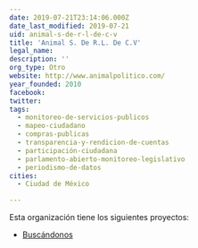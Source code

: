 ```yaml
---
date: 2019-07-21T23:14:06.000Z
date_last_modified: 2019-07-21
uid: animal-s-de-r-l-de-c-v
title: 'Animal S. De R.L. De C.V'
legal_name: 
description: ''
org_type: Otro
website: http://www.animalpolitico.com/
year_founded: 2010
facebook: 
twitter: 
tags:
  - monitoreo-de-servicios-publicos
  - mapeo-ciudadano
  - compras-publicas
  - transparencia-y-rendicion-de-cuentas
  - participación-ciudadana
  - parlamento-abierto-monitoreo-legislativo
  - periodismo-de-datos
cities: 
  - Ciudad de México

---
```


Esta organización tiene los siguientes proyectos:

- [Buscándonos](/proyectos/buscandonos)
